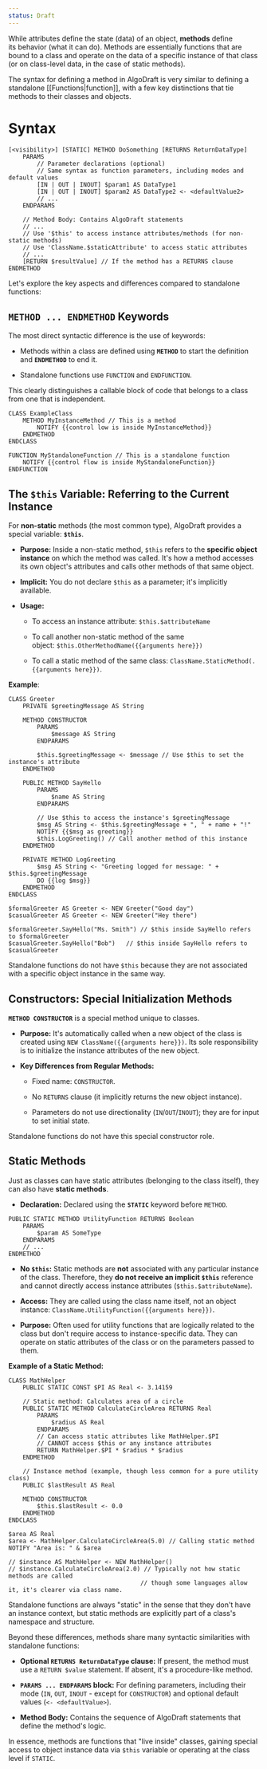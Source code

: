 ```yaml
---
status: Draft
---
```

While attributes define the state (data) of an object, **methods** define its behavior (what it can do). Methods are essentially functions that are bound to a class and operate on the data of a specific instance of that class (or on class-level data, in the case of static methods).

The syntax for defining a method in AlgoDraft is very similar to defining a standalone [[Functions|function]], with a few key distinctions that tie methods to their classes and objects.

# Syntax

```
[<visibility>] [STATIC] METHOD DoSomething [RETURNS ReturnDataType]
    PARAMS
        // Parameter declarations (optional)
        // Same syntax as function parameters, including modes and default values
        [IN | OUT | INOUT] $param1 AS DataType1
        [IN | OUT | INOUT] $param2 AS DataType2 <- <defaultValue2>
        // ...
    ENDPARAMS

    // Method Body: Contains AlgoDraft statements
    // ...
    // Use '$this' to access instance attributes/methods (for non-static methods)
    // Use 'ClassName.$staticAttribute' to access static attributes
    // ...
    [RETURN $resultValue] // If the method has a RETURNS clause
ENDMETHOD
```

Let's explore the key aspects and differences compared to standalone functions:

## `METHOD ... ENDMETHOD` Keywords

The most direct syntactic difference is the use of keywords:

- Methods within a class are defined using **`METHOD`** to start the definition and **`ENDMETHOD`** to end it.

- Standalone functions use `FUNCTION` and `ENDFUNCTION`.

This clearly distinguishes a callable block of code that belongs to a class from one that is independent.

```
CLASS ExampleClass
    METHOD MyInstanceMethod // This is a method
        NOTIFY {{control low is inside MyInstanceMethod}}
    ENDMETHOD
ENDCLASS

FUNCTION MyStandaloneFunction // This is a standalone function
    NOTIFY {{control flow is inside MyStandaloneFunction}}
ENDFUNCTION
```

## The `$this` Variable: Referring to the Current Instance

For **non-static** methods (the most common type), AlgoDraft provides a special variable: **`$this`**.

- **Purpose:** Inside a non-static method, `$this` refers to the **specific object instance** on which the method was called. It's how a method accesses its own object's attributes and calls other methods of that same object.

- **Implicit:** You do not declare `$this` as a parameter; it's implicitly available.

- **Usage:**
    
    - To access an instance attribute: `$this.$attributeName`
    
    - To call another non-static method of the same object: `$this.OtherMethodName({{arguments here}})`
    
    - To call a static method of the same class: `ClassName.StaticMethod(.{{arguments here}})`.

**Example**:

```AlgoDraft
CLASS Greeter
    PRIVATE $greetingMessage AS String
	
    METHOD CONSTRUCTOR
        PARAMS
	        $message AS String
        ENDPARAMS
        
        $this.$greetingMessage <- $message // Use $this to set the instance's attribute
    ENDMETHOD

    PUBLIC METHOD SayHello
        PARAMS
	        $name AS String
        ENDPARAMS
        
        // Use $this to access the instance's $greetingMessage
        $msg AS String <- $this.$greetingMessage + ", " + name + "!"
        NOTIFY {{$msg as greeting}}
        $this.LogGreeting() // Call another method of this instance
    ENDMETHOD

    PRIVATE METHOD LogGreeting
	    $msg AS String <- "Greeting logged for message: " + $this.$greetingMessage
        DO {{log $msg}}
    ENDMETHOD
ENDCLASS

$formalGreeter AS Greeter <- NEW Greeter("Good day")
$casualGreeter AS Greeter <- NEW Greeter("Hey there")

$formalGreeter.SayHello("Ms. Smith") // $this inside SayHello refers to $formalGreeter
$casualGreeter.SayHello("Bob")   // $this inside SayHello refers to $casualGreeter
```

Standalone functions do not have `$this` because they are not associated with a specific object instance in the same way.

## Constructors: Special Initialization Methods

**`METHOD CONSTRUCTOR`** is a special method unique to classes.

- **Purpose:** It's automatically called when a new object of the class is created using `NEW ClassName({{arguments here}})`. Its sole responsibility is to initialize the instance attributes of the new object.

- **Key Differences from Regular Methods:**
    
    - Fixed name: `CONSTRUCTOR`.
    
    - No `RETURNS` clause (it implicitly returns the new object instance).
    
    - Parameters do not use directionality (`IN`/`OUT`/`INOUT`); they are for input to set initial state.

Standalone functions do not have this special constructor role.

## Static Methods

Just as classes can have static attributes (belonging to the class itself), they can also have **static methods**.

- **Declaration:** Declared using the **`STATIC`** keyword before `METHOD`.

```
PUBLIC STATIC METHOD UtilityFunction RETURNS Boolean
    PARAMS
	    $param AS SomeType
    ENDPARAMS
    // ...
ENDMETHOD
```

- **No `$this`:** Static methods are **not** associated with any particular instance of the class. Therefore, they **do not receive an implicit `$this`** reference and cannot directly access instance attributes (`$this.$attributeName`).

- **Access:** They are called using the class name itself, not an object instance: `ClassName.UtilityFunction({{arguments here}})`.

- **Purpose:** Often used for utility functions that are logically related to the class but don't require access to instance-specific data. They can operate on static attributes of the class or on the parameters passed to them.

**Example of a Static Method:**

```
CLASS MathHelper
    PUBLIC STATIC CONST $PI AS Real <- 3.14159
	
    // Static method: Calculates area of a circle
    PUBLIC STATIC METHOD CalculateCircleArea RETURNS Real
        PARAMS
	        $radius AS Real
        ENDPARAMS
        // Can access static attributes like MathHelper.$PI
        // CANNOT access $this or any instance attributes
        RETURN MathHelper.$PI * $radius * $radius
    ENDMETHOD
	
    // Instance method (example, though less common for a pure utility class)
    PUBLIC $lastResult AS Real
    
    METHOD CONSTRUCTOR
        $this.$lastResult <- 0.0
    ENDMETHOD
ENDCLASS

$area AS Real
$area <- MathHelper.CalculateCircleArea(5.0) // Calling static method
NOTIFY "Area is: " & $area

// $instance AS MathHelper <- NEW MathHelper()
// $instance.CalculateCircleArea(2.0) // Typically not how static methods are called
                                     // though some languages allow it, it's clearer via class name.
```

Standalone functions are always "static" in the sense that they don't have an instance context, but static methods are explicitly part of a class's namespace and structure.

Beyond these differences, methods share many syntactic similarities with standalone functions:

- **Optional `RETURNS ReturnDataType` clause:** If present, the method must use a `RETURN $value` statement. If absent, it's a procedure-like method.

- **`PARAMS ... ENDPARAMS` block:** For defining parameters, including their mode (`IN`, `OUT`, `INOUT` - except for `CONSTRUCTOR`) and optional default values (`<- <defaultValue>`).

- **Method Body:** Contains the sequence of AlgoDraft statements that define the method's logic.

In essence, methods are functions that "live inside" classes, gaining special access to object instance data via `$this` variable or operating at the class level if `STATIC`.
